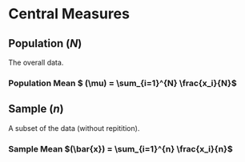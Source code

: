 # Central Measures

## Population $(N)$
The overall data.

### Population Mean $ (\mu) = \sum_{i=1}^{N} \frac{x_i}{N}$

## Sample $(n)$
A subset of the data (without repitition).

### Sample Mean $(\bar{x}) = \sum_{i=1}^{n} \frac{x_i}{n}$